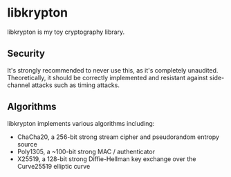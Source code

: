 # libkrypton

libkrypton is my toy cryptography library.

## Security

It's strongly recommended to never use this, as it's completely unaudited.
Theoretically, it should be correctly implemented and resistant against
side-channel attacks such as timing attacks.

## Algorithms

libkrypton implements various algorithms including:
* ChaCha20, a 256-bit strong stream cipher and pseudorandom entropy source
* Poly1305, a ~100-bit strong MAC / authenticator
* X25519, a 128-bit strong Diffie-Hellman key exchange over the Curve25519 elliptic curve
